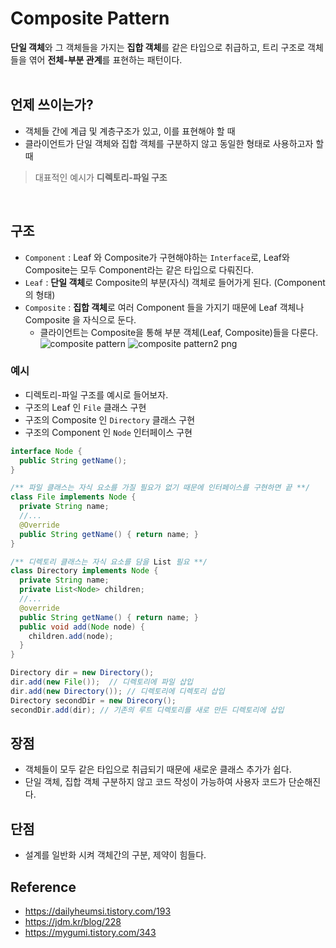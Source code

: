 # Composite Pattern

**단일 객체**와 그 객체들을 가지는 **집합 객체**를 같은 타입으로 취급하고, 트리 구조로 객체들을 엮어 **전체-부분 관계**를 표현하는 패턴이다. </br></br>


## 언제 쓰이는가?
- 객체들 간에 계급 및 계층구조가 있고, 이를 표현해야 할 때
- 클라이언트가 단일 객체와 집합 객체를 구분하지 않고 동일한 형태로 사용하고자 할 때 </br>

> 대표적인 예시가 **디렉토리-파일 구조**
</br>


## 구조
- `Component` : Leaf 와 Composite가 구현해야하는 `Interface`로, Leaf와 Composite는 모두 Component라는 같은 타입으로 다뤄진다.
- `Leaf` : **단일 객체**로 Composite의 부분(자식) 객체로 들어가게 된다. (Component의 형태)
- `Composite` : **집합 객체**로 여러 Component 들을 가지기 때문에 Leaf 객체나 Composite 을 자식으로 둔다. 
  - 클라이언트는 Composite을 통해 부분 객체(Leaf, Composite)들을 다룬다.
![composite pattern](https://user-images.githubusercontent.com/102718303/210189346-cfa5d0c5-152a-44c1-8160-6af7c375479a.png)
![composite pattern2 png](https://user-images.githubusercontent.com/102718303/210189651-ab1c31d6-751c-4d89-b937-13796c8a94de.jpg)



### 예시
- 디렉토리-파일 구조를 예시로 들어보자.
- 구조의 Leaf 인 `File` 클래스 구현
- 구조의 Composite 인 `Directory` 클래스 구현
- 구조의 Component 인 `Node` 인터페이스 구현
```java
interface Node {
  public String getName();
}

/** 파일 클래스는 자식 요소를 가질 필요가 없기 때문에 인터페이스를 구현하면 끝 **/
class File implements Node {
  private String name;
  //...
  @Override
  public String getName() { return name; }
}

/** 디렉토리 클래스는 자식 요소를 담을 List 필요 **/
class Directory implements Node {
  private String name;
  private List<Node> children;
  //...
  @override
  public String getName() { return name; }
  public void add(Node node) {
    children.add(node);
  }
}

Directory dir = new Directory();
dir.add(new File());  // 디렉토리에 파일 삽입
dir.add(new Directory()); // 디렉토리에 디렉토리 삽입
Directory secondDir = new Direcory(); 
secondDir.add(dir); // 기존의 루트 디렉토리를 새로 만든 디렉토리에 삽입
```


## 장점
- 객체들이 모두 같은 타입으로 취급되기 때문에 새로운 클래스 추가가 쉽다.
- 단일 객체, 집합 객체 구분하지 않고 코드 작성이 가능하여 사용자 코드가 단순해진다.


## 단점
- 설계를 일반화 시켜 객체간의 구분, 제약이 힘들다.





## Reference
- https://dailyheumsi.tistory.com/193
- https://jdm.kr/blog/228
- https://mygumi.tistory.com/343


